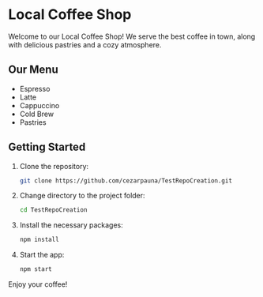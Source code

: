 # Local Coffee Shop

Welcome to our Local Coffee Shop! We serve the best coffee in town, along with delicious pastries and a cozy atmosphere.

## Our Menu
- Espresso
- Latte
- Cappuccino
- Cold Brew
- Pastries

## Getting Started
1. Clone the repository:
   ```bash
   git clone https://github.com/cezarpauna/TestRepoCreation.git
   ```
2. Change directory to the project folder:
   ```bash
   cd TestRepoCreation
   ```
3. Install the necessary packages:
   ```bash
   npm install
   ```
4. Start the app:
   ```bash
   npm start
   ```

Enjoy your coffee!